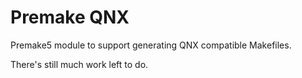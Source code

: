 # Premake QNX
Premake5 module to support generating QNX compatible Makefiles.

There's still much work left to do.
